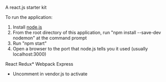 A react.js starter kit

To run the application:
1. Install [node.js](https://nodejs.org/en/)
2. From the root directory of this application, run "npm install --save-dev nodemon" at the command prompt
3. Run "npm start"
4. Open a browser to the port that node.js tells you it used (usually localhost:3000)

React
Redux*
Webpack
Express

* Uncomment in vendor.js to activate
